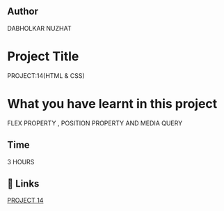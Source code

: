  ## Author 
 DABHOLKAR NUZHAT 
 
# Project Title
PROJECT:14(HTML & CSS)

 # What you have learnt in this project
FLEX PROPERTY , POSITION PROPERTY AND MEDIA QUERY 

## Time
  3 HOURS

## 🔗 Links
[PROJECT  14 ](https://project14a.netlify.app/)
